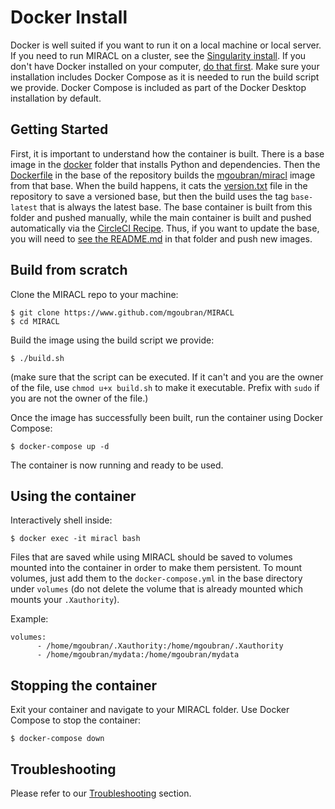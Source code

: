 # Docker Install

Docker is well suited if you want to run it on a local machine or local server. If you need to run MIRACL on a cluster,
see the [Singularity install](install-singularity.md). If you don't have Docker installed on
your computer, [do that first](https://docs.docker.com/engine/installation/). Make sure your installation includes Docker Compose as it is needed to run the build script we provide.
Docker Compose is included as part of the Docker Desktop installation by default.

## Getting Started

First, it is important to understand how the container is built. There is a base image
in the [docker](../docker) folder that installs Python and dependencies.
Then the [Dockerfile](../Dockerfile) in the base of the repository builds
the [mgoubran/miracl](https://hub.docker.com/r/mgoubran/miracl) image from
that base. When the build happens, it cats the [version.txt](../miracl/version.txt)
file in the repository to save a versioned base, but then the build
uses the tag `base-latest` that is always the latest base.
The base container is built from this folder and pushed manually, while the
main container is built and pushed automatically via the [CircleCI Recipe](../.circleci/config.yml).
Thus, if you want to update the base, you will need to [see the README.md](../docker)
in that folder and push new images.

## Build from scratch

Clone the MIRACL repo to your machine:

```
$ git clone https://www.github.com/mgoubran/MIRACL
$ cd MIRACL
```

Build the image using the build script we provide:

```
$ ./build.sh
```

(make sure that the script can be executed. If it can't and you are the owner of the file, use `chmod u+x build.sh` to make it executable. Prefix with `sudo` if you are not the owner of the file.)

Once the image has successfully been built, run the container using Docker Compose:

```
$ docker-compose up -d
```

The container is now running and ready to be used.
  
## Using the container

Interactively shell inside:

```
$ docker exec -it miracl bash
```

Files that are saved while using MIRACL should be saved to volumes mounted into the container in order to make them persistent. To mount volumes, just add them to the `docker-compose.yml` in the base directory under `volumes` (do not delete the volume that is already mounted which mounts your `.Xauthority`).

Example:

```
volumes:
      - /home/mgoubran/.Xauthority:/home/mgoubran/.Xauthority
      - /home/mgoubran/mydata:/home/mgoubran/mydata
```

## Stopping the container

Exit your container and navigate to your MIRACL folder. Use Docker Compose to stop the container:

```
$ docker-compose down
```

## Troubleshooting

Please refer to our [Troubleshooting](troubleshooting.md) section.
